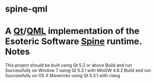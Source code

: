 spine-qml
=========
A [Qt](http://qt-project.org/)/[QML](http://qt-project.org/doc/qt-5/qmlapplications.html) implementation of the Esoteric Software [Spine](http://esotericsoftware.com/) runtime.
Notes
=========
This project should be built using Qt 5.2 or above
Build and run Successfully on Window 7 using Qt 5.3.1 with MinGW 4.8.2
Build and run Successfully on OS X Mavericks using Qt 5.3.1 with clang
